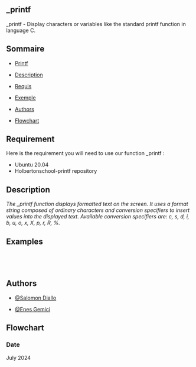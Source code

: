 
## _printf

_printf - Display characters or variables like the standard printf function in language C.


## Sommaire

- [Printf](#_printf)

- [Description](#Description)

- [Requis](#Requis)

- [Exemple](#Exemple)

- [Authors](#Authors)

- [Flowchart](#Flowchart)

## Requirement

Here is the requirement you will need to use our function _printf :
- Ubuntu 20.04
- Holbertonschool-printf repository



## Description

*The _printf function displays formatted text on the screen. It uses a format string composed of ordinary
characters and conversion specifiers to insert values into the displayed text.
Available conversion specifiers are: c, s, d, i, b, u, o, x, X, p, r, R, %.*
## Examples

``
``

``
``
## Authors

- [@Salomon Diallo](https://github.com/M02laleague)

- [@Enes Gemici](https://github.com/ZycLaMenace)



## Flowchart
### Date

July 2024

